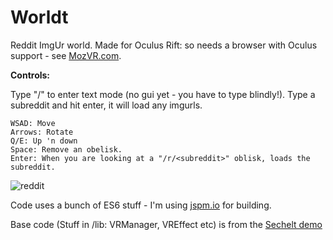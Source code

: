 # Worldt

Reddit ImgUr world. Made for Oculus Rift: so needs a browser with Oculus support - see [MozVR.com](http://www.mozvr.com).

**Controls:**

Type "/" to enter text mode (no gui yet - you have to type blindly!). Type a subreddit and hit enter, it will load any imgurls.

    WSAD: Move
    Arrows: Rotate
    Q/E: Up 'n down
    Space: Remove an obelisk.
    Enter: When you are looking at a "/r/<subreddit>" oblisk, loads the subreddit.

![reddit](https://cloud.githubusercontent.com/assets/129330/6380386/3bd59478-bd07-11e4-9e75-1526cd6aa7a0.png)

Code uses a bunch of ES6 stuff - I'm using [jspm.io](http://jspm.io/) for building.

Base code (Stuff in /lib: VRManager, VREffect etc) is from the [Sechelt demo](https://github.com/MozVR/sechelt)

